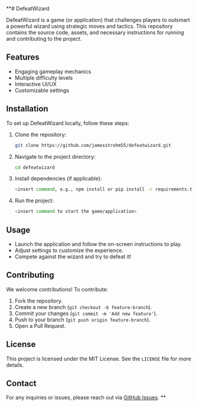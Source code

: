**# DefeatWizard

DefeatWizard is a game (or application) that challenges players to outsmart a powerful wizard using strategic moves and tactics. This repository contains the source code, assets, and necessary instructions for running and contributing to the project.

## Features
- Engaging gameplay mechanics
- Multiple difficulty levels
- Interactive UI/UX
- Customizable settings

## Installation
To set up DefeatWizard locally, follow these steps:

1. Clone the repository:
   ```sh
   git clone https://github.com/jamesstrohm55/defeatwizard.git
   ```
2. Navigate to the project directory:
   ```sh
   cd defeatwizard
   ```
3. Install dependencies (if applicable):
   ```sh
   <insert command, e.g., npm install or pip install -r requirements.txt>
   ```
4. Run the project:
   ```sh
   <insert command to start the game/application>
   ```

## Usage
- Launch the application and follow the on-screen instructions to play.
- Adjust settings to customize the experience.
- Compete against the wizard and try to defeat it!

## Contributing
We welcome contributions! To contribute:
1. Fork the repository.
2. Create a new branch (`git checkout -b feature-branch`).
3. Commit your changes (`git commit -m 'Add new feature'`).
4. Push to your branch (`git push origin feature-branch`).
5. Open a Pull Request.

## License
This project is licensed under the MIT License. See the `LICENSE` file for more details.

## Contact
For any inquiries or issues, please reach out via [GitHub Issues](https://github.com/jamesstrohm55/defeatwizard/issues).
**
